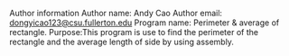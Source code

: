 Author information
  Author name: Andy Cao
  Author email: dongyicao123@csu.fullerton.edu
Program name: Perimeter & average of rectangle. 
Purpose:This program is use to find the perimeter of the rectangle and the average 
length of side by using assembly.
